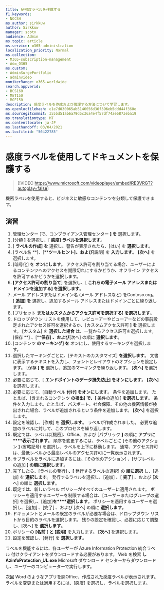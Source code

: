 ```yaml
---
title: 秘密度ラベルを作成する
f1.keywords:
- NOCSH
ms.author: sirkkuw
author: Sirkkuw
manager: scotv
audience: Admin
ms.topic: article
ms.service: o365-administration
localization_priority: Normal
ms.collection:
- M365-subscription-management
- Adm_O365
ms.custom:
- AdminSurgePortfolio
- adminvideo
monikerRange: o365-worldwide
search.appverid:
- BCS160
- MET150
- MOE150
description: 感度ラベルを作成および管理する方法について学習します。
ms.openlocfilehash: e1e7d030065ab5146056d36f396eb5ddd44f360e
ms.sourcegitcommit: 355bd51ab6a79d5c36a4e4f57df74ae6873eba19
ms.translationtype: MT
ms.contentlocale: ja-JP
ms.lasthandoff: 03/04/2021
ms.locfileid: "50422785"
---
```

# <a name="protect-documents-with-sensitivity-labels"></a>感度ラベルを使用してドキュメントを保護する

> [!VIDEO https://www.microsoft.com/videoplayer/embed/RE3VRGT?autoplay=false]

機密ラベルを使用すると、ビジネスに敏感なコンテンツを分類して保護できます。

## <a name="try-it"></a>演習

1. 管理センター [で、[](https://admin.microsoft.com)コンプライアンス管理センター **] を** 選択します。
1. [分類 **]** を選択し、[ **感度] ラベルを選択します**。
1. [ **ラベルの作成] を** 選択し、警告が表示されたら、[はい] を **選択します**。
1. [ラベル名 **]、[****ツールヒント]、および**[説明] を **入力します**。 **[次へ]** を選択します。
1. [暗号化] を **オンにします**。 アクセス許可を割り当てる場合、ユーザーによるコンテンツへのアクセスを期限切れにするかどうか、オフライン アクセスを許可するかどうかを選択します。
1. **[アクセス許可の割り当て**] を選択し、[ **これらの電子メール アドレスまたはドメインを追加する] を選択します**。
1. メール アドレスまたはドメイン名 (メール アドレスなど) をContoso.org。  [ **追加] を** 選択し、追加するメール アドレスまたはドメインごとに繰り返します。
1. [プリセット **またはカスタムからアクセス許可を選択する] を選択します**。
1. ドロップダウン リストを使用して、レビューアーやビューアーなどの事前設定されたアクセス許可を選択するか、[カスタムアクセス許可 **] を** 選択します。 [カスタム] を **選択した場合** は、一覧からアクセス許可を選択します。 [保存 **] 、[****保存] 、および**[次へ] の順に **選択します**。
1. [コンテンツ **のマーキング] を** オンにし、使用するマーキングを選択します。
1. 選択したマーキングごとに、[テキストのカスタマイズ] **を選択します**。 文書に表示するテキストを入力し、フォントとレイアウトのオプションを設定します。 [保存 **] を** 選択し、追加のマーキングを繰り返します。 **[次へ]** を選択します。
1. 必要に応じて、[ **エンドポイントのデータ損失防止] をオンにします**。 **[次へ]** を選択します。
1. 必要に応じて、[自動ラベル **付け] をオンにします**。 条件を追加します。 たとえば、[含まれるコンテンツ **の検出] で、[** 条件の追加 **] を選択します**。 条件を入力します。たとえば、パスポート、社会保障、その他の機密情報が検出された場合、ラベルが追加されるという条件を追加します。 **[次へ]** を選択します。
1. 設定を確認し、[作成] を **選択します**。 ラベルが作成されました。 必要な追加のラベルに対して、このプロセスを繰り返します。
1. 既定では、ラベルは[機密]、Office、および [パブリック **]** の順に **アプリに****表示されます**。 順序を変更するには、ラベルごとに [その他のアクション **]** (省略記号) を選択し、ラベルを上下に移動します。 通常、アクセス許可は、最低レベルから最高レベルのアクセス許可に一覧表示されます。
1. サブラベルをラベルに追加するには、[その他のアクション] 、[サブレベルの追加 **] の順に選択します**。
1. 完了したら、[ラベルの発行] **、[** 発行するラベルの選択] の **順に選択** し、[追加] を **選択します**。 発行するラベルを選択し、[追加] 、[ **完了**] 、および **[次** へ] の順に **選択します**。
1. 既定では、新しいラベル ポリシーがすべてのユーザーに適用されます。 ポリシーを適用するユーザーを制限する場合は、[ユーザーまたはグループの選択] を選択し、[追加]**を****選択します**。 ポリシーを適用するユーザーを選択し、[追加] 、[完了] 、および [次へ] の順に **選択します**。
1. ドキュメントとメールの既定のラベルが必要な場合は、ドロップダウン リストから目的のラベルを選択します。 残りの設定を確認し、必要に応じて調整し、[次へ] を **選択します**。
1. ポリシーの **[名前** ] **と [説明]** を入力します。 **[次へ]** を選択します。
1. 設定を確認し、[発行] を **選択します**。

ラベルを機能するには、各ユーザーが Azure Information Protection 統合ラベル 付けクライアントをダウンロードする必要があります。 Web を検索 **しAzinfoProtection_UL.exe** Microsoft ダウンロード センターからダウンロードし、ユーザーのコンピューターで実行します。

次回 Word のようなアプリを開Office、作成された感度ラベルが表示されます。 ラベルを変更または適用するには、[感度] を選択し、ラベルを選択します。

